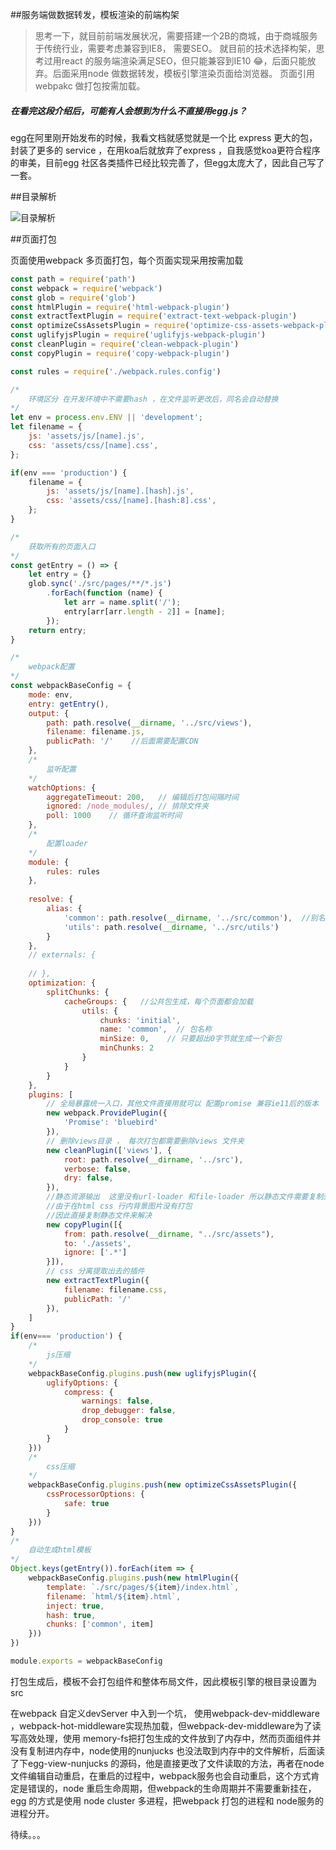 ##服务端做数据转发，模板渲染的前端构架

> 思考一下，就目前前端发展状况，需要搭建一个2B的商城，由于商城服务于传统行业，需要考虑兼容到IE8， 需要SEO。
就目前的技术选择构架，思考过用react 的服务端渲染满足SEO，但只能兼容到IE10 😂，后面只能放弃。后面采用node 做数据转发，模板引擎渲染页面给浏览器。 页面引用webpakc 做打包按需加载。

##### 在看完这段介绍后，可能有人会想到为什么不直接用egg.js？

egg在阿里刚开始发布的时候，我看文档就感觉就是一个比 express 更大的包，封装了更多的 service ，在用koa后就放弃了express ，自我感觉koa更符合程序的审美，目前egg 社区各类插件已经比较完善了，但egg太庞大了，因此自己写了一套。

##目录解析

![目录解析](https://cdn.hugangqiang.com/img/15427809332354509.png "目录解析")

##页面打包

页面使用webpack 多页面打包，每个页面实现采用按需加载

```javascript
const path = require('path')
const webpack = require('webpack')
const glob = require('glob')
const htmlPlugin = require('html-webpack-plugin')
const extractTextPlugin = require('extract-text-webpack-plugin')
const optimizeCssAssetsPlugin = require('optimize-css-assets-webpack-plugin')
const uglifyjsPlugin = require('uglifyjs-webpack-plugin')
const cleanPlugin = require('clean-webpack-plugin')
const copyPlugin = require('copy-webpack-plugin')

const rules = require('./webpack.rules.config')

/* 
    环境区分 在开发环境中不需要hash ，在文件监听更改后，同名会自动替换
*/
let env = process.env.ENV || 'development';
let filename = {
    js: 'assets/js/[name].js',
    css: 'assets/css/[name].css',
};

if(env === 'production') {
    filename = {
        js: 'assets/js/[name].[hash].js',
        css: 'assets/css/[name].[hash:8].css',
    };
}

/* 
    获取所有的页面入口
*/
const getEntry = () => {
    let entry = {}
    glob.sync('./src/pages/**/*.js')
        .forEach(function (name) {
            let arr = name.split('/');
            entry[arr[arr.length - 2]] = [name];
        });
    return entry;
}

/* 
    webpack配置
*/
const webpackBaseConfig = {
    mode: env,
    entry: getEntry(),
    output: {
        path: path.resolve(__dirname, '../src/views'),
        filename: filename.js,
        publicPath: '/'    //后面需要配置CDN
    },
    /* 
        监听配置
    */
    watchOptions: {
        aggregateTimeout: 200,   // 编辑后打包间隔时间
        ignored: /node_modules/, // 排除文件夹
        poll: 1000    // 循环查询监听时间
    },
    /* 
        配置loader
    */
    module: {
        rules: rules
    },
	
    resolve: {
		alias: {
			'common': path.resolve(__dirname, '../src/common'),  //别名
			'utils': path.resolve(__dirname, '../src/utils')
		}
	},
    // externals: {
        
    // },
    optimization: {
		splitChunks: {
			cacheGroups: {   //公共包生成，每个页面都会加载
				utils: {
					chunks: 'initial',
					name: 'common',  // 包名称
					minSize: 0,    // 只要超出0字节就生成一个新包
					minChunks: 2
				}
			}
		}
    },
    plugins: [
        // 全局暴露统一入口，其他文件直接用就可以 配置promise 兼容ie11后的版本
        new webpack.ProvidePlugin({
            'Promise': 'bluebird'
        }),
        // 删除views目录 ， 每次打包都需要删除views 文件夹
		new cleanPlugin(['views'], {
			root: path.resolve(__dirname, '../src'),
			verbose: false,
			dry: false,
        }),
        //静态资源输出  这里没有url-loader 和file-loader 所以静态文件需要复制到生成后的文件夹，
        //由于在html css 行内背景图片没有打包
		//因此直接复制静态文件来解决
		new copyPlugin([{
			from: path.resolve(__dirname, "../src/assets"),
			to: './assets',
			ignore: ['.*']
		}]),
        // css 分离提取出去的插件 
        new extractTextPlugin({
            filename: filename.css,
            publicPath: '/'
		}),
    ]
}
if(env=== 'production') {
    /* 
        js压缩
    */
    webpackBaseConfig.plugins.push(new uglifyjsPlugin({
        uglifyOptions: {
            compress: {
                warnings: false,
                drop_debugger: false, 
                drop_console: true 
            }
        }
    }))
    /* 
        css压缩
    */
    webpackBaseConfig.plugins.push(new optimizeCssAssetsPlugin({
        cssProcessorOptions: {
            safe: true
        }
    }))
}
/* 
    自动生成html模板
*/
Object.keys(getEntry()).forEach(item => {
    webpackBaseConfig.plugins.push(new htmlPlugin({
        template: `./src/pages/${item}/index.html`,
        filename: `html/${item}.html`,
        inject: true,
        hash: true,
        chunks: ['common', item]
    }))
})

module.exports = webpackBaseConfig
```
打包生成后，模板不会打包组件和整体布局文件，因此模板引擎的根目录设置为src

在webpack 自定义devServer 中入到一个坑， 使用webpack-dev-middleware ，webpack-hot-middleware实现热加载，但webpack-dev-middleware为了读写高效处理，使用 memory-fs把打包生成的文件放到了内存中，然而页面组件并没有复制进内存中，node使用的nunjucks 也没法取到内存中的文件解析，后面读了下egg-view-nunjucks 的源码，他是直接更改了文件读取的方法，再者在node 文件编辑自动重启，在重启的过程中，webpack服务也会自动重启，这个方式肯定是错误的，node 重启生命周期，但webpack的生命周期并不需要重新挂在，egg 的方式是使用  node cluster 多进程，把webpack 打包的进程和 node服务的进程分开。

待续。。。
